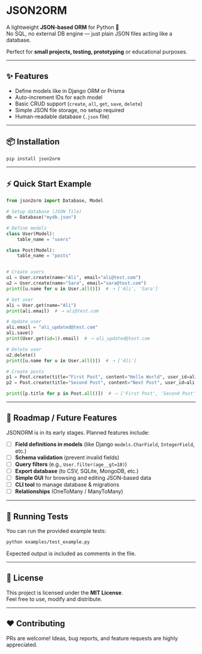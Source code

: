# JSON2ORM

A lightweight **JSON-based ORM** for Python 🚀  
No SQL, no external DB engine — just plain JSON files acting like a database.

Perfect for **small projects, testing, prototyping** or educational purposes.

---

## ✨ Features
- Define models like in Django ORM or Prisma
- Auto-increment IDs for each model
- Basic CRUD support (`create`, `all`, `get`, `save`, `delete`)
- Simple JSON file storage, no setup required
- Human-readable database (`.json` file)

---

## 📦 Installation
```bash
pip install json2orm
```

---

## ⚡ Quick Start Example

```python
from json2orm import Database, Model

# Setup database (JSON file)
db = Database("mydb.json")

# Define models
class User(Model):
    table_name = "users"

class Post(Model):
    table_name = "posts"


# Create users
u1 = User.create(name="Ali", email="ali@test.com")
u2 = User.create(name="Sara", email="sara@test.com")
print([u.name for u in User.all()])  # ➝ ['Ali', 'Sara']

# Get user
ali = User.get(name="Ali")
print(ali.email)  # ➝ ali@test.com

# Update user
ali.email = "ali_updated@test.com"
ali.save()
print(User.get(id=1).email)  # ➝ ali_updated@test.com

# Delete user
u2.delete()
print([u.name for u in User.all()])  # ➝ ['Ali']

# Create posts
p1 = Post.create(title="First Post", content="Hello World", user_id=ali.id)
p2 = Post.create(title="Second Post", content="Next Post", user_id=ali.id)

print([p.title for p in Post.all()])  # ➝ ['First Post', 'Second Post']
```

---

## 🔮 Roadmap / Future Features
JSONORM is in its early stages. Planned features include:

- [ ] **Field definitions in models** (like Django `models.CharField`, `IntegerField`, etc.)
- [ ] **Schema validation** (prevent invalid fields)
- [ ] **Query filters** (e.g., `User.filter(age__gt=18)`)
- [ ] **Export database** (to CSV, SQLite, MongoDB, etc.)
- [ ] **Simple GUI** for browsing and editing JSON-based data
- [ ] **CLI tool** to manage database & migrations
- [ ] **Relationships** (OneToMany / ManyToMany)

---

## 🧪 Running Tests
You can run the provided example tests:

```bash
python examples/test_example.py
```

Expected output is included as comments in the file.

---

## 📜 License
This project is licensed under the **MIT License**.  
Feel free to use, modify and distribute.

---

## ❤️ Contributing
PRs are welcome! Ideas, bug reports, and feature requests are highly appreciated.
